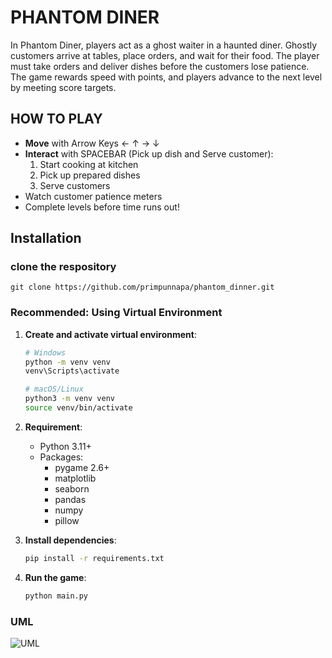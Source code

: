 # PHANTOM DINER

In Phantom Diner, players act as a ghost waiter in a haunted diner. 
Ghostly customers arrive at tables, place orders, and wait for their food. 
The player must take orders and deliver dishes before the customers lose patience. 
The game rewards speed with points, and players advance to the next level by meeting score targets.

## HOW TO PLAY
* **Move** with Arrow Keys ← ↑ → ↓
* **Interact** with SPACEBAR (Pick up dish and Serve customer):  
  1. Start cooking at kitchen  
  2. Pick up prepared dishes  
  3. Serve customers  
* Watch customer patience meters  
* Complete levels before time runs out!

## Installation

### clone the respository

```git clone https://github.com/primpunnapa/phantom_dinner.git```

### Recommended: Using Virtual Environment
1. **Create and activate virtual environment**:
    ```bash
    # Windows
    python -m venv venv
    venv\Scripts\activate
    
    # macOS/Linux
    python3 -m venv venv
    source venv/bin/activate

2. **Requirement**:
   - Python 3.11+
   - Packages:
     - pygame 2.6+
     - matplotlib 
     - seaborn 
     - pandas
     - numpy
     - pillow

3. **Install dependencies**:
    ```bash
    pip install -r requirements.txt
   
4. **Run the game**:  
    ```bash
    python main.py

### UML
![UML](images/uml.png)

